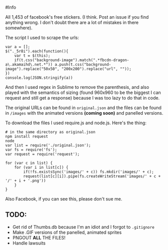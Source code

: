 #Info

All 1,453 of facebook's free stickers. (I think. Post an issue if you find anything wrong. I don't doubt there are a lot of mistakes in there somewhere).

The script I used to scrape the urls:

    var a = [];
	$("._5r8i").each(function(){
	    var t = $(this);
	    if(t.css("background-image").match(".*fbcdn-dragon-a\.akamaihd\.net.*")) a.push(t.css("background-image").replace("50x50", "200x200").replace("url", ""));
	})
	console.log(JSON.stringify(a))

And then I used regex in Sublime to remove the parenthesis, and also played with the semantics of sizing (found 960x960 to be the biggest I can request and still get a response) because I was too lazy to do that in code.

The original URLs can be found in `original.json` and the files can be found in `/images` with the animated versions **(coming soon)** and panelled versions.

To download the files I used require.js and node.js. Here's the thing:

	# in the same directory as original.json
    npm install request
    node
    var list = require('./original.json');
	var fs = require('fs');
	var request = require('request');

	for (var c in list) {
		for (var i in list[c]) {
			if(!fs.existsSync('images/' + c)) fs.mkdir('images/' + c);
			request(list[c][i]).pipe(fs.createWriteStream('images/' + c + '/' + i + '.png'))
		}
	}

Also Facebook, if you can see this, please don't sue me.

## TODO: 
- Get rid of Thumbs.db because I'm an idiot and I forgot to `.gitignore`
- Make .GIF versions of the panelled, animated sprites
- PNGOUT **ALL** THE FILES!
- Handle lawsuits
